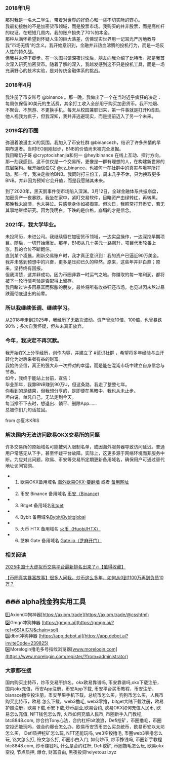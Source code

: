 ### 2018年1月  
那时我是一名大二学生，带着对世界的好奇心和一些不切实际的野心。  
我最初接触的不是加密货币领域，而是股票市场。我购买的并非股票，而是高杠杆的权证。在短短几周内，我的账户损失了70%的本金。  
那种从满怀希望到怀疑人生的巨大落差，仿佛现实世界用一记耳光严厉地教导我“市场无情”的含义。我开始意识到，金融并非热血沸腾的投机行为，而是一场反人性的持久战。  
但我并未停下脚步。在一次图书馆深夜讨论后，朋友向我介绍了比特币。那是我首次深入研究加密货币。随着了解的深入，我越发感到这不只是投机工具，而是一场充满野心的技术实验，是对传统金融体系的挑战。  

### 2018年4月  
我注册了币安账号 @binance 。那一晚，我做出了一个在当时近乎疯狂的决定：每周仅保留30美元的生活费，其余打工收入全部用于购买加密货币。我不抽烟、不聚会、不旅游、不更换手机。每天从校园兼职归来，第一件事就是打开K线图。  
他人视我为疯子，但我深知，我并非逃避现实，而是提前迈入了另一个未来。  

### 2019年的币圈  
弥漫着浪漫主义的氛围。我加入了币安社群 @binancezh，结识了许多热情的早期布道者。当时IEO刚刚起步，BNB的价值尚未被完全发掘。  
我目睹奶子哥 @cryptocishanjia和何一 @heyibinance 在线上互动、探讨方向，那一刻我感到，这不仅仅是一个交易所，更像是一群有理想的人，在构建新世界的底层架构。我开始信任CZ @cz_binance，也被何一在社群中的真实与坦率所打动。那一年，我决定梭哈BNB。我同时打三份工，周末几乎不休，只为换取更多BNB。并非因为预知它会升值，而是我愿赌其未来。  

到了2020年，黑天鹅事件使市场陷入深渊。3月12日，全球金融体系共振崩盘，加密资产一夜暴跌。我坐在家中，紧盯交易软件，目睹资产由绿转红，再转黑。  
那晚我未崩溃，也未哭泣。只感觉身体如被掏空。但次日，我照常打开币安，若无其事地继续研究。因为我明白，下跌的是价格，崩塌的才是信念。  

### 2021年，我大学毕业。  
未投简历，未进公司。我继续留在加密货币领域，一边实盘操作，一边深挖早期项目。随后，一切开始爆发。那年，BNB从几十美元一路飙升，项目代币轮番上涨，我的仓位不断翻倍。  
直到某个凌晨，刷新交易账户时，我才真正意识到：我的资产已逼近90万美金。我并未感到预想中的兴奋，更多是压抑已久的释然。原来，这些年并非白熬；原来，坚持终有回报。  
但我清楚，这并非成功。因为币圈非靠一时运气之地。你赚取的每一笔利润，都将被下一轮行情考验是否配得上留存。  
我目睹过许多因暴富而膨胀的朋友，最终将所有收益归还市场。也见过因未熬过暴跌而彻底退出的前辈。  

### 所以我继续低调、继续学习。  
从2018年走到2025年，我经历了无数次波动。资产曾涨10倍、100倍，也曾暴跌90%；多次自我怀疑，但从未真正放弃。  

### 今年，我决定不再沉默。  
我开始在X上分享经历，创作内容，并建立了 #蓝识社群 ，希望将多年经验与血汗转化为对后来者有益的财富。  
我始终坚信，真正的强大非一次押对的幸运，而是能在混沌市场中建立自身信念与节奏。  
如今，我终于能站上台前，宣告：  
毕业那年，我靠BNB赚到90万U，但这条路，我走了整整七年。  
你看到的是结果，但我想分享的，是即便在黑暗中，我也从未止步。  
坦白说，单凭自己，无法走到今天。  
每当撑不下去时，想退出、躺平、删除App……  
总被你们几句话拉回。  

from @夏木KRIS  

### 解决国内无法访问欧易OKX交易所的问题  
许多交易所的原始域名可能被列入限制名单，或因海外服务器导致访问延迟。普通用户常感无从下手，甚至怀疑平台故障。实际上，这更多源于网络环境而非服务中断。为应对此问题，欧易、币安等交易所定期更新备用域名，确保用户可通过替代地址访问官网。  

- 1. 欧易OKX备用域名 [海外欧易OKX-要翻墙](https://www.okx.com/zh-hans/join/74873351) 或者 [备用网址](https://www.chouyi.world/zh-hans/join/18639032)  
- 2. 币安 Binance 备用域名 [币安（Binance)](https://accounts.binance.com/zh-CN/register?ref=36457687)  
- 3. Bitget 备用域名[Bitget](https://www.bitget.com/zh-CN/referral/register?from=referral&clacCode=VRNEYUTR)  
- 4. Bybit 备用域名[Bybit/Bybitglobal](https://www.bybitglobal.com/zh-MY/invite/?ref=VMKORMM)  
- 5. 火币 HTX 备用域名 [火币（Huobi/HTX）](https://www.htx.com/invite/zh-cn/1f?invite_code=whf45223)  
- 6. 芝麻 Gate 备用域名 [Gate.io（芝麻开门）](https://www.gate.io/zh/signup?ref_type=103&ref=A1ERAQ)  

### 相关阅读  
[2025中国十大虚拟币交易平台最新排名出来了🔥【值得收藏】](https://btc8848.com/top-10-exchanges/)  

[【币圈真实暴富故事】很多人问我，炒币这么多年，如何从0到1100万再到负债10万？](https://heiyetouzi.xyz/biquanstory001/)  

## 🔥🔥🔥 alpha找金狗实用工具  
1️⃣Axiom冲狗神器[https://axiom.trade](https://axiom.trade/@csshtml)  
2️⃣Gmgn冲狗神器 [https://gmgn.ai](https://gmgn.ai/?ref=6S1AIC7J&chain=sol)  
3️⃣dbot冲狗神器 [https://app.debot.ai](https://app.debot.ai?inviteCode=239825)  
4️⃣Morelogin撸毛多号指纹浏览器[www.morelogin.com](https://www.morelogin.com/register/?from=administrator)  

### 大家都在搜  
国内购买比特币，炒币交易所排名，okx欧易靠谱吗, 币安靠谱吗,okx下载注册，国内okx充值，币安App注册，币安App下载, 币安平台买币教程，币安注册，bianace撸空投注册，币安苹果手机下载，总统币怎么买，狗狗币怎么买，人民币购买比特币，欧易 怎么下载，web3撸毛, web3零撸，bitget大陆下载注册，欧易护照注册，欧易下载,币安下载,炒币副业,欧易合约, 欧易OKX如何充值人民币, 欧易怎么充值, NFT钱包怎么弄, 火币如何充值人民币, 币圈新手入门教程, btc8848.com, 炒合约Tony心法，合约杠杆bit浪浪，Defi挖矿，币圈撸毛，币圈空投还能玩吗，做合约爆仓怎么办，欧易币安货币怎么买总统币，欧易币安以太坊怎么买， Defi质押挖矿怎么玩, NFT还能玩吗, we3空投撸毛, 币圈web3零撸怎么玩, 铭文怎么打, 符文怎么打, 币圈小白入门, 如何炒币, 炒币挣钱吗, 币圈新手教程btc8848.com, 炒币赚钱吗, 什么是合约杠杆, Defi挖矿, 币圈撸毛怎么玩, 欧易okx空投, 节点质押, 爆仓, 财富自由, 黑夜投资heiyetouzi.xyz
